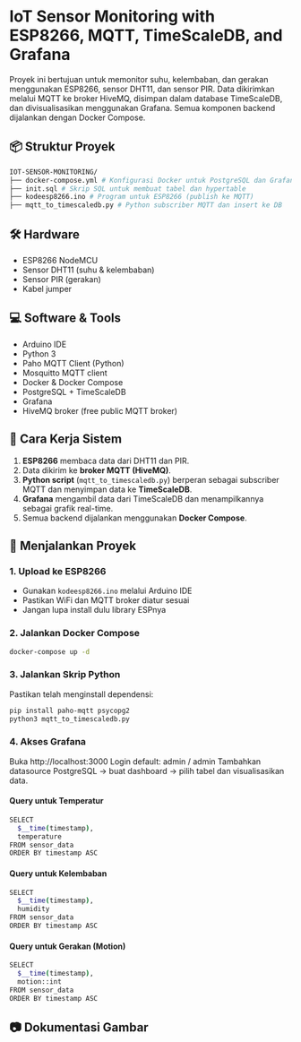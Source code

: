 # IoT Sensor Monitoring with ESP8266, MQTT, TimeScaleDB, and Grafana

Proyek ini bertujuan untuk memonitor suhu, kelembaban, dan gerakan menggunakan ESP8266, sensor DHT11, dan sensor PIR. Data dikirimkan melalui MQTT ke broker HiveMQ, disimpan dalam database TimeScaleDB, dan divisualisasikan menggunakan Grafana. Semua komponen backend dijalankan dengan Docker Compose.

## 📦 Struktur Proyek
```bash
IOT-SENSOR-MONITORING/
├── docker-compose.yml # Konfigurasi Docker untuk PostgreSQL dan Grafana
├── init.sql # Skrip SQL untuk membuat tabel dan hypertable
├── kodeesp8266.ino # Program untuk ESP8266 (publish ke MQTT)
├── mqtt_to_timescaledb.py # Python subscriber MQTT dan insert ke DB
```
## 🛠️ Hardware

- ESP8266 NodeMCU
- Sensor DHT11 (suhu & kelembaban)
- Sensor PIR (gerakan)
- Kabel jumper

## 💻 Software & Tools

- Arduino IDE
- Python 3
- Paho MQTT Client (Python)
- Mosquitto MQTT client
- Docker & Docker Compose
- PostgreSQL + TimeScaleDB
- Grafana
- HiveMQ broker (free public MQTT broker)

## 🔧 Cara Kerja Sistem

1. **ESP8266** membaca data dari DHT11 dan PIR.
2. Data dikirim ke **broker MQTT (HiveMQ)**.
3. **Python script** (`mqtt_to_timescaledb.py`) berperan sebagai subscriber MQTT dan menyimpan data ke **TimeScaleDB**.
4. **Grafana** mengambil data dari TimeScaleDB dan menampilkannya sebagai grafik real-time.
5. Semua backend dijalankan menggunakan **Docker Compose**.

## 🚀 Menjalankan Proyek

### 1. Upload ke ESP8266

- Gunakan `kodeesp8266.ino` melalui Arduino IDE
- Pastikan WiFi dan MQTT broker diatur sesuai
- Jangan lupa install dulu library ESPnya

### 2. Jalankan Docker Compose

```bash
docker-compose up -d
```

### 3. Jalankan Skrip Python
Pastikan telah menginstall dependensi:

```bash
pip install paho-mqtt psycopg2
python3 mqtt_to_timescaledb.py
```


### 4. Akses Grafana
Buka http://localhost:3000
Login default: admin / admin
Tambahkan datasource PostgreSQL → buat dashboard → pilih tabel dan visualisasikan data.
#### Query untuk Temperatur
```bash
SELECT
  $__time(timestamp),
  temperature
FROM sensor_data
ORDER BY timestamp ASC

```
#### Query untuk Kelembaban
```bash
SELECT
  $__time(timestamp),
  humidity
FROM sensor_data
ORDER BY timestamp ASC

```
#### Query untuk Gerakan (Motion)
```bash
SELECT
  $__time(timestamp),
  motion::int
FROM sensor_data
ORDER BY timestamp ASC

```


## 📷 Dokumentasi Gambar

